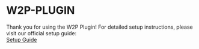 # W2P-PLUGIN

Thank you for using the W2P Plugin! For detailed setup instructions, please visit our official setup guide:  
[Setup Guide](https://www.woocommerce-to-pipedrive.com/setup-guide)
